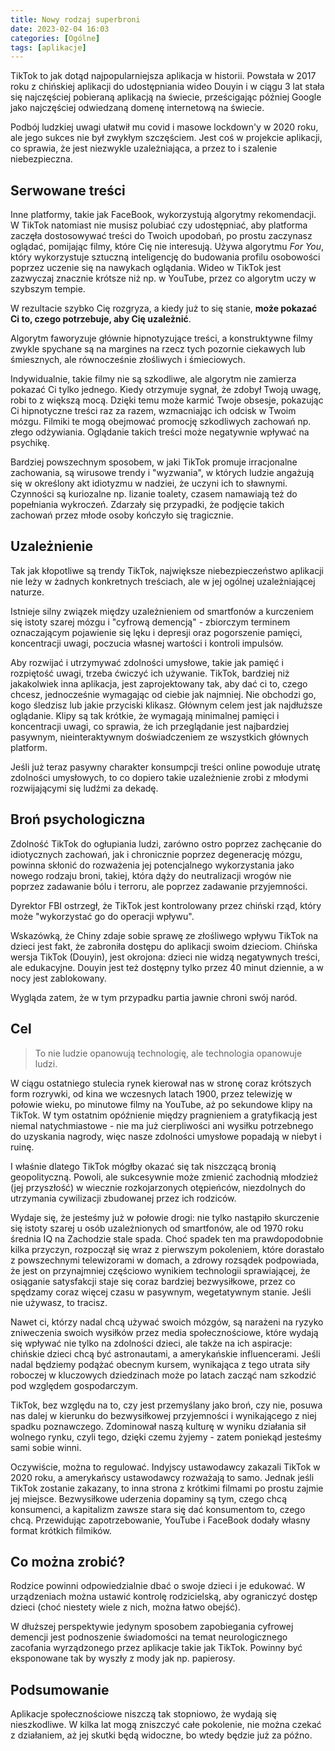 ```yaml
---
title: Nowy rodzaj superbroni
date: 2023-02-04 16:03
categories: [Ogólne]
tags: [aplikacje]
---
```


TikTok to jak dotąd najpopularniejsza aplikacja w historii. Powstała w 2017 roku z chińskiej aplikacji do udostępniania wideo Douyin i w ciągu 3 lat stała się najczęściej pobieraną aplikacją na świecie, prześcigając później Google jako najczęściej odwiedzaną domenę internetową na świecie.

Podbój ludzkiej uwagi ułatwił mu covid i masowe lockdown'y w 2020 roku, ale jego sukces nie był zwykłym szczęściem. Jest coś w projekcie aplikacji, co sprawia, że jest niezwykle uzależniająca, a przez to i szalenie niebezpieczna.

## Serwowane treści

Inne platformy, takie jak FaceBook, wykorzystują algorytmy rekomendacji. W TikTok natomiast nie musisz polubiać czy udostępniać, aby platforma zaczęła dostosowywać treści do Twoich upodobań, po prostu zaczynasz oglądać, pomijając filmy, które Cię nie interesują. Używa algorytmu _For You_, który wykorzystuje sztuczną inteligencję do budowania profilu osobowości poprzez uczenie się na nawykach oglądania. Wideo w TikTok jest zazwyczaj znacznie krótsze niż np. w YouTube, przez co algorytm uczy w szybszym tempie.

W rezultacie szybko Cię rozgryza, a kiedy już to się stanie, **może pokazać Ci to, czego potrzebuje, aby Cię uzależnić**.

Algorytm faworyzuje głównie hipnotyzujące treści, a konstruktywne filmy zwykle spychane są na margines na rzecz tych pozornie ciekawych lub śmiesznych, ale równocześnie złośliwych i śmieciowych.

Indywidualnie, takie filmy nie są szkodliwe, ale algorytm nie zamierza pokazać Ci tylko jednego. Kiedy otrzymuje sygnał, że zdobył Twoją uwagę, robi to z większą mocą. Dzięki temu może karmić Twoje obsesje, pokazując Ci hipnotyczne treści raz za razem, wzmacniając ich odcisk w Twoim mózgu. Filmiki te mogą obejmować promocję szkodliwych zachowań np. złego odżywiania. Oglądanie takich treści może negatywnie wpływać na psychikę.

Bardziej powszechnym sposobem, w jaki TikTok promuje irracjonalne zachowania, są wirusowe trendy i "wyzwania", w których ludzie angażują się w określony akt idiotyzmu w nadziei, że uczyni ich to sławnymi. Czynności są kuriozalne np. lizanie toalety, czasem namawiają też do popełniania wykroczeń. Zdarzały się przypadki, że podjęcie takich zachowań przez młode osoby kończyło się tragicznie.

## Uzależnienie

Tak jak kłopotliwe są trendy TikTok, największe niebezpieczeństwo aplikacji nie leży w żadnych konkretnych treściach, ale w jej ogólnej uzależniającej naturze.

Istnieje silny związek między uzależnieniem od smartfonów a kurczeniem się istoty szarej mózgu i "cyfrową demencją" - zbiorczym terminem oznaczającym pojawienie się lęku i depresji oraz pogorszenie pamięci, koncentracji uwagi, poczucia własnej wartości i kontroli impulsów.

Aby rozwijać i utrzymywać zdolności umysłowe, takie jak pamięć i rozpiętość uwagi, trzeba ćwiczyć ich używanie. TikTok, bardziej niż jakakolwiek inna aplikacja, jest zaprojektowany tak, aby dać ci to, czego chcesz, jednocześnie wymagając od ciebie jak najmniej. Nie obchodzi go, kogo śledzisz lub jakie przyciski klikasz. Głównym celem jest jak najdłuższe oglądanie. Klipy są tak krótkie, że wymagają minimalnej pamięci i koncentracji uwagi, co sprawia, że ich przeglądanie jest najbardziej pasywnym, nieinteraktywnym doświadczeniem ze wszystkich głównych platform.

Jeśli już teraz pasywny charakter konsumpcji treści online powoduje utratę zdolności umysłowych, to co dopiero takie uzależnienie zrobi z młodymi rozwijającymi się ludźmi za dekadę.

## Broń psychologiczna

Zdolność TikTok do ogłupiania ludzi, zarówno ostro poprzez zachęcanie do idiotycznych zachowań, jak i chronicznie poprzez degenerację mózgu, powinna skłonić do rozważenia jej potencjalnego wykorzystania jako nowego rodzaju broni, takiej, która dąży do neutralizacji wrogów nie poprzez zadawanie bólu i terroru, ale poprzez zadawanie przyjemności.

Dyrektor FBI ostrzegł, że TikTok jest kontrolowany przez chiński rząd, który może "wykorzystać go do operacji wpływu".

Wskazówką, że Chiny zdaje sobie sprawę ze złośliwego wpływu TikTok na dzieci jest fakt, że zabroniła dostępu do aplikacji swoim dzieciom. Chińska wersja TikTok (Douyin), jest okrojona: dzieci nie widzą negatywnych treści, ale edukacyjne. Douyin jest też dostępny tylko przez 40 minut dziennie, a w nocy jest zablokowany.

Wygląda zatem, że w tym przypadku partia jawnie chroni swój naród.

## Cel

> To nie ludzie opanowują technologię, ale technologia opanowuje ludzi.

W ciągu ostatniego stulecia rynek kierował nas w stronę coraz krótszych form rozrywki, od kina we wczesnych latach 1900, przez telewizję w połowie wieku, po minutowe filmy na YouTube, aż po sekundowe klipy na TikTok. W tym ostatnim opóźnienie między pragnieniem a gratyfikacją jest niemal natychmiastowe - nie ma już cierpliwości ani wysiłku potrzebnego do uzyskania nagrody, więc nasze zdolności umysłowe popadają w niebyt i ruinę.

I właśnie dlatego TikTok mógłby okazać się tak niszczącą bronią geopolityczną. Powoli, ale sukcesywnie może zmienić zachodnią młodzież (jej przyszłość) w wiecznie rozkojarzonych otępieńców, niezdolnych do utrzymania cywilizacji zbudowanej przez ich rodziców.

Wydaje się, że jesteśmy już w połowie drogi: nie tylko nastąpiło skurczenie się istoty szarej u osób uzależnionych od smartfonów, ale od 1970 roku średnia IQ na Zachodzie stale spada. Choć spadek ten ma prawdopodobnie kilka przyczyn, rozpoczął się wraz z pierwszym pokoleniem, które dorastało z powszechnymi telewizorami w domach, a zdrowy rozsądek podpowiada, że jest on przynajmniej częściowo wynikiem technologii sprawiającej, że osiąganie satysfakcji staje się coraz bardziej bezwysiłkowe, przez co spędzamy coraz więcej czasu w pasywnym, wegetatywnym stanie. Jeśli nie używasz, to tracisz.

Nawet ci, którzy nadal chcą używać swoich mózgów, są narażeni na ryzyko zniweczenia swoich wysiłków przez media społecznościowe, które wydają się wpływać nie tylko na zdolności dzieci, ale także na ich aspiracje: chińskie dzieci chcą być astronautami, a amerykańskie influencerami. Jeśli nadal będziemy podążać obecnym kursem, wynikająca z tego utrata siły roboczej w kluczowych dziedzinach może po latach zacząć nam szkodzić pod względem gospodarczym.

TikTok, bez względu na to, czy jest przemyślany jako broń, czy nie, posuwa nas dalej w kierunku do bezwysiłkowej przyjemności i wynikającego z niej spadku poznawczego. Zdominował naszą kulturę w wyniku działania sił wolnego rynku, czyli tego, dzięki czemu żyjemy - zatem poniekąd jesteśmy sami sobie winni.

Oczywiście, można to regulować. Indyjscy ustawodawcy zakazali TikTok w 2020 roku, a amerykańscy ustawodawcy rozważają to samo. Jednak jeśli TikTok zostanie zakazany, to inna strona z krótkimi filmami po prostu zajmie jej miejsce. Bezwysiłkowe uderzenia dopaminy są tym, czego chcą konsumenci, a kapitalizm zawsze stara się dać konsumentom to, czego chcą. Przewidując zapotrzebowanie, YouTube i FaceBook dodały własny format krótkich filmików.

## Co można zrobić?

Rodzice powinni odpowiedzialnie dbać o swoje dzieci i je edukować. W urządzeniach można ustawić kontrolę rodzicielską, aby ograniczyć dostęp dzieci (choć niestety wiele z nich, można łatwo obejść).

W dłuższej perspektywie jedynym sposobem zapobiegania cyfrowej demencji jest podnoszenie świadomości na temat neurologicznego zacofania wyrządzonego przez aplikacje takie jak TikTok. Powinny być eksponowane tak by wyszły z mody jak np. papierosy.

## Podsumowanie

Aplikacje społecznościowe niszczą tak stopniowo, że wydają się nieszkodliwe. W kilka lat mogą zniszczyć całe pokolenie, nie można czekać z działaniem, aż jej skutki będą widoczne, bo wtedy będzie już za późno.
